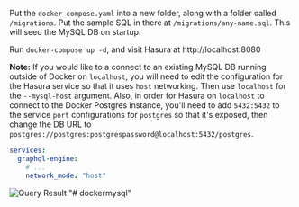 Put the `docker-compose.yaml` into a new folder, along with a folder called `/migrations`. Put the sample SQL in there at `/migrations/any-name.sql`. This will seed the MySQL DB on startup.

Run `docker-compose up -d`, and visit Hasura at http://localhost:8080

**Note:** If you would like to a connect to an existing MySQL DB running outside of Docker on `localhost`, you will need to edit the configuration for the Hasura service so that it uses `host` networking. Then use `localhost` for the `--mysql-host` argument. Also, in order for Hasura on `localhost` to connect to the Docker Postgres instance, you'll need to add `5432:5432` to the service `port` configurations for `postgres` so that it's exposed, then change the DB URL to `postgres://postgres:postgrespassword@localhost:5432/postgres`.

```yaml
services:
  graphql-engine:
    # ...
    network_mode: "host"
```

![Query Result](https://i.imgur.com/O5WELkk.png)
"# dockermysql" 
